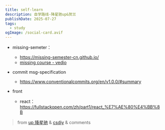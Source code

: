 ```yaml
---
title: self-learn 
description: 自学路线-降星驰up&贺兰
publishDate: 2025-07-27
tags:
  - study
ogImage: /social-card.avif
---
```

- missing-semeter：

  - https://missing-semester-cn.github.io/
  - [missing course - vedio](https://www.bilibili.com/video/BV1uc411N7eK?spm_id_from=333.788.videopod.sections&vd_source=c56f6e876183507cbb1bfdd8fb305472)
- commit msg-specification

  - https://www.conventionalcommits.org/en/v1.0.0/#summary
- front

  - react：https://fullstackopen.com/zh/part1/react_%E7%AE%80%E4%BB%8B

> from [up 降星驰](https://space.bilibili.com/108753930) & [csdiy](https://csdiy.wiki/) & comments
